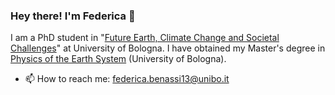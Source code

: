 ### Hey there! I'm Federica 👋

<!--
**fedebenassi/fedebenassi** is a ✨ _special_ ✨ repository because its `README.md` (this file) appears on your GitHub profile.
-->
I am a PhD student in "[Future Earth, Climate Change and Societal Challenges](https://phd.unibo.it/future-earth-climate-change-societal-challenges/en)" at University of Bologna. I have obtained my Master's degree in [Physics of the Earth System](https://corsi.unibo.it/2cycle/PhysicsEarthSystem) (University of Bologna).
<!--

- 👩‍💻 I'm super into data analysis, visualization and machine learning. I'm always willing to learn more about data science, and its applications on ocean and atmospheric sciences. 
- 🪸 My Master's thesis work focuses on the estimation of the lateral export of biomass from the highly productive coastal regions to the open ocean. I developed an unsupervised learning framework based on K-means clustering to analyze a 18-year time series of satellite images of sea surface temperature and chlorophyll, for three different regions (work in progress!). I am presenting my work at the EUMETSAT Meteorological Satellite Conference 2023 in Malmö (find the abstract [here](https://program-eumetsat2023.kuoni-congress.info/presentation/estimating-the-export-of-biomass-across-the-shelf-break-via-ai-applied-to-ocean-color-images)!)
- Some projects I worked on:
    - [Analysis of COVID-19 papers](https://github.com/fedebenassi/Meta_Analysis_of_COVID_papers) through the distributed computing framework Dask
    - [Bayesian inference of COVID-19 vaccine effectiveness](https://github.com/RinaldiLuca/BayesianAnalysis_Covid19_Vaccines)
    - [Meteorological analysis of Storm Vaia](https://github.com/fedebenassi/Meteorological-analysis-of-Storm-Vaia) through a combination of model outputs, reanalysis, and meteorological stations data
    - [Development and analysis of numerical methods](https://github.com/fedebenassi/Numerical-Laboratory-of-the-Atmosphere-and-Ocean) for ocean and atmospheric dynamics
-->

- 📫 How to reach me: federica.benassi13@unibo.it
<!--
- 👯 I’m looking to collaborate on ...
- 🤔 I’m looking for help with ...
- 💬 Ask me about ...
- 😄 Pronouns: ...
- ⚡ Fun fact: ...
-->
